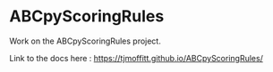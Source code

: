 # ABCpyScoringRules
Work on the ABCpyScoringRules project. 

Link to the docs here : https://tjmoffitt.github.io/ABCpyScoringRules/
